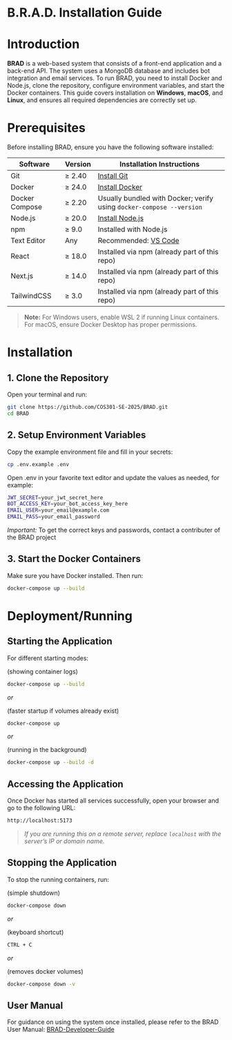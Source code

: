 # B.R.A.D. Installation Guide

# Introduction

**BRAD** is a web-based system that consists of a front-end application and a back-end API. The system uses a MongoDB database and includes bot integration and email services. To run BRAD, you need to install Docker and Node.js, clone the repository, configure environment variables, and start the Docker containers. This guide covers installation on **Windows**, **macOS**, and **Linux**, and ensures all required dependencies are correctly set up.

<!-- --- -->

# Prerequisites

Before installing BRAD, ensure you have the following software installed:

| Software       | Version | Installation Instructions                                                    |
| -------------- | ------- | ---------------------------------------------------------------------------- |
| Git            | ≥ 2.40  | [Install Git](https://git-scm.com/book/en/v2/Getting-Started-Installing-Git) |
| Docker         | ≥ 24.0  | [Install Docker](https://www.docker.com/products/docker-desktop/)            |
| Docker Compose | ≥ 2.20  | Usually bundled with Docker; verify using `docker-compose --version`         |
| Node.js        | ≥ 20.0  | [Install Node.js](https://nodejs.org/en/download/)                           |
| npm            | ≥ 9.0   | Installed with Node.js                                                       |
| Text Editor    | Any     | Recommended: [VS Code](https://code.visualstudio.com/download)               |
| React          | ≥ 18.0  | Installed via npm (already part of this repo)                                |
| Next.js        | ≥ 14.0  | Installed via npm (already part of this repo)                                |
| TailwindCSS    | ≥ 3.0   | Installed via npm (already part of this repo)                                |

> **Note:** For Windows users, enable WSL 2 if running Linux containers. For macOS, ensure Docker Desktop has proper permissions.

<!-- --- -->

# Installation

## 1. Clone the Repository

Open your terminal and run:

```bash
git clone https://github.com/COS301-SE-2025/BRAD.git
cd BRAD
```

## 2. Setup Environment Variables

Copy the example environment file and fill in your secrets:

```bash
cp .env.example .env
```

Open .env in your favorite text editor and update the values as needed, for example:

```bash
JWT_SECRET=your_jwt_secret_here
BOT_ACCESS_KEY=your_bot_access_key_here
EMAIL_USER=your_email@example.com
EMAIL_PASS=your_email_password
```

_Important:_ To get the correct keys and passwords, contact a contributer of the BRAD project

## 3. Start the Docker Containers

Make sure you have Docker installed. Then run:

```bash
docker-compose up --build
```

# Deployment/Running

## Starting the Application

For different starting modes:

(showing container logs)

```bash
docker-compose up --build
```

_or_

(faster startup if volumes already exist)

```bash
docker-compose up
```

_or_

(running in the background)

```bash
docker-compose up --build -d
```

## Accessing the Application

Once Docker has started all services successfully, open your browser and go to the following URL:

```bash
http://localhost:5173
```

> _If you are running this on a remote server, replace `localhost` with the server’s IP or domain name._

## Stopping the Application

To stop the running containers, run:

(simple shutdown)

```bash
docker-compose down
```

_or_

(keyboard shortcut)

```bash
CTRL + C
```

_or_

(removes docker volumes)

```bash
docker-compose down -v
```

## User Manual

For guidance on using the system once installed, please refer to the BRAD User Manual:
[BRAD-Developer-Guide](./User%20Manual/B.R.A.D-User-Manual.pdf)
